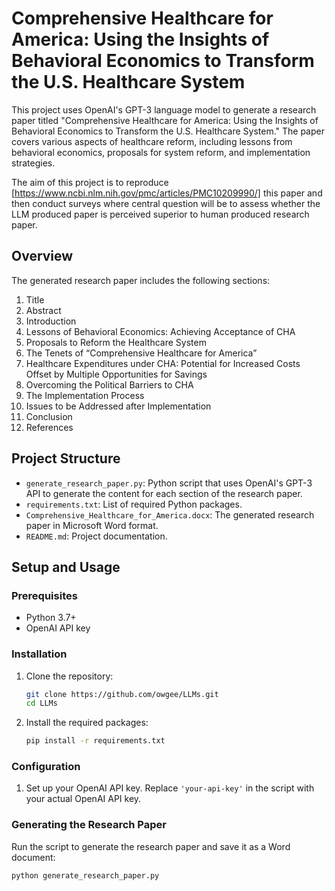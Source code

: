 # Comprehensive Healthcare for America: Using the Insights of Behavioral Economics to Transform the U.S. Healthcare System

This project uses OpenAI's GPT-3 language model to generate a research paper titled "Comprehensive Healthcare for America: Using the Insights of Behavioral Economics to Transform the U.S. Healthcare System." The paper covers various aspects of healthcare reform, including lessons from behavioral economics, proposals for system reform, and implementation strategies.

The aim of this project is to reproduce [https://www.ncbi.nlm.nih.gov/pmc/articles/PMC10209990/] this paper and then conduct surveys where central question will be to assess whether the LLM produced paper is perceived superior to human produced research paper.

## Overview

The generated research paper includes the following sections:
1. Title
2. Abstract
3. Introduction
4. Lessons of Behavioral Economics: Achieving Acceptance of CHA
5. Proposals to Reform the Healthcare System
6. The Tenets of “Comprehensive Healthcare for America”
7. Healthcare Expenditures under CHA: Potential for Increased Costs Offset by Multiple Opportunities for Savings
8. Overcoming the Political Barriers to CHA
9. The Implementation Process
10. Issues to be Addressed after Implementation
11. Conclusion
12. References

## Project Structure

- `generate_research_paper.py`: Python script that uses OpenAI's GPT-3 API to generate the content for each section of the research paper.
- `requirements.txt`: List of required Python packages.
- `Comprehensive_Healthcare_for_America.docx`: The generated research paper in Microsoft Word format.
- `README.md`: Project documentation.

## Setup and Usage

### Prerequisites

- Python 3.7+
- OpenAI API key

### Installation

1. Clone the repository:
    ```bash
    git clone https://github.com/owgee/LLMs.git
    cd LLMs
    ```

2. Install the required packages:
    ```bash
    pip install -r requirements.txt
    ```

### Configuration

1. Set up your OpenAI API key. Replace `'your-api-key'` in the script with your actual OpenAI API key.

### Generating the Research Paper

Run the script to generate the research paper and save it as a Word document:

```bash
python generate_research_paper.py
